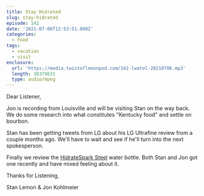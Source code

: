 ```yaml
---
title: Stay Hidrated
slug: stay-hidrated
episode: 142
date: '2021-07-06T12:53:51.000Z'
categories:
  - Food
tags:
  - vacation
  - visit
enclosure:
  url: 'https://media.twistoflemonpod.com/142-lwatol-20210706.mp3'
  length: 38379631
  type: audio/mpeg
---
```


Dear Listener,

Jon is recording from Louisville and will be visiting Stan on the way back. We do some research into what constitutes "Kentucky food" and settle on bourbon.

Stan has been getting tweets from LG about his LG Ultrafine review from a couple months ago. We'll have to wait and see if he'll turn into the next spokesperson.

Finally we review the [HidrateSpark Steel](https://amzn.to/3hgZInc) water bottle. Both Stan and Jon got one recently and have mixed feeling about it.

Thanks for Listening,

Stan Lemon & Jon Kohlmeier
